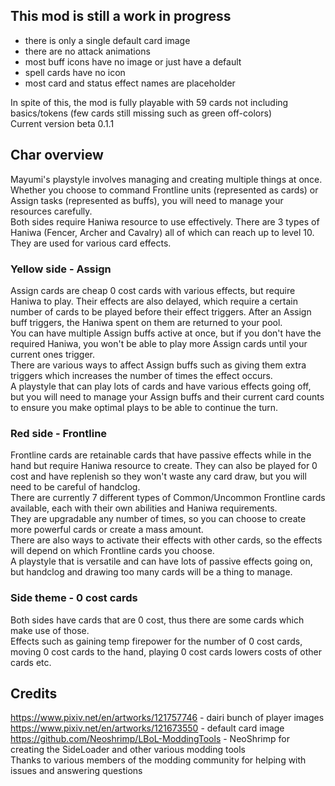 ## This mod is still a work in progress
 - there is only a single default card image
 - there are no attack animations
 - most buff icons have no image or just have a default
 - spell cards have no icon
 - most card and status effect names are placeholder

In spite of this, the mod is fully playable with 59 cards not including basics/tokens (few cards still missing such as green off-colors)  
Current version beta 0.1.1

## Char overview
Mayumi's playstyle involves managing and creating multiple things at once. Whether you choose to command Frontline units (represented as cards) or Assign tasks (represented as buffs), you will need to manage your resources carefully.  
Both sides require Haniwa resource to use effectively. There are 3 types of Haniwa (Fencer, Archer and Cavalry) all of which can reach up to level 10. They are used for various card effects. 

### Yellow side - Assign
Assign cards are cheap 0 cost cards with various effects, but require Haniwa to play. Their effects are also delayed, which require a certain number of cards to be played before their effect triggers. 
After an Assign buff triggers, the Haniwa spent on them are returned to your pool.  
You can have multiple Assign buffs active at once, but if you don't have the required Haniwa, you won't be able to play more Assign cards until your current ones trigger.  
There are various ways to affect Assign buffs such as giving them extra triggers which increases the number of times the effect occurs.  
A playstyle that can play lots of cards and have various effects going off, but you will need to manage your Assign buffs and their current card counts to ensure you make optimal plays to be able to continue the turn. 

### Red side - Frontline
Frontline cards are retainable cards that have passive effects while in the hand but require Haniwa resource to create. They can also be played for 0 cost and have replenish so they won't waste any card draw, but you will need to be careful of handclog.  
There are currently 7 different types of Common/Uncommon Frontline cards available, each with their own abilities and Haniwa requirements.  
They are upgradable any number of times, so you can choose to create more powerful cards or create a mass amount.  
There are also ways to activate their effects with other cards, so the effects will depend on which Frontline cards you choose.  
A playstyle that is versatile and can have lots of passive effects going on, but handclog and drawing too many cards will be a thing to manage. 

### Side theme - 0 cost cards
Both sides have cards that are 0 cost, thus there are some cards which make use of those.  
Effects such as gaining temp firepower for the number of 0 cost cards, moving 0 cost cards to the hand, playing 0 cost cards lowers costs of other cards etc. 

## Credits
https://www.pixiv.net/en/artworks/121757746 - dairi bunch of player images  
https://www.pixiv.net/en/artworks/121673550 - default card image  
https://github.com/Neoshrimp/LBoL-ModdingTools - NeoShrimp for creating the SideLoader and other various modding tools  
Thanks to various members of the modding community for helping with issues and answering questions